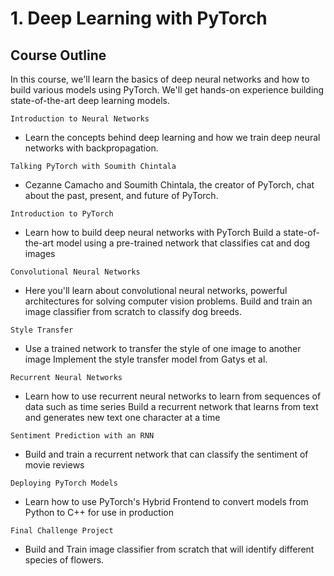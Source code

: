 # 1. Deep Learning with PyTorch

## Course Outline
In this course, we'll learn the basics of deep neural networks and how to build various models using PyTorch. We'll get hands-on experience building state-of-the-art deep learning models.
```
Introduction to Neural Networks
```
- Learn the concepts behind deep learning and how we train deep neural networks with backpropagation.
```
Talking PyTorch with Soumith Chintala
```
- Cezanne Camacho and Soumith Chintala, the creator of PyTorch, chat about the past, present, and future of PyTorch.
```
Introduction to PyTorch
```
- Learn how to build deep neural networks with PyTorch
Build a state-of-the-art model using a pre-trained network that classifies cat and dog images
```
Convolutional Neural Networks
```
- Here you'll learn about convolutional neural networks, powerful architectures for solving computer vision problems.
Build and train an image classifier from scratch to classify dog breeds.
```
Style Transfer
```
- Use a trained network to transfer the style of one image to another image
Implement the style transfer model from Gatys et al.
```
Recurrent Neural Networks
```
- Learn how to use recurrent neural networks to learn from sequences of data such as time series
Build a recurrent network that learns from text and generates new text one character at a time
```
Sentiment Prediction with an RNN
```
- Build and train a recurrent network that can classify the sentiment of movie reviews
```
Deploying PyTorch Models
```
- Learn how to use PyTorch's Hybrid Frontend to convert models from Python to C++ for use in production
```
Final Challenge Project
```
-  Build and Train image classifier from scratch that will identify different species of flowers.
